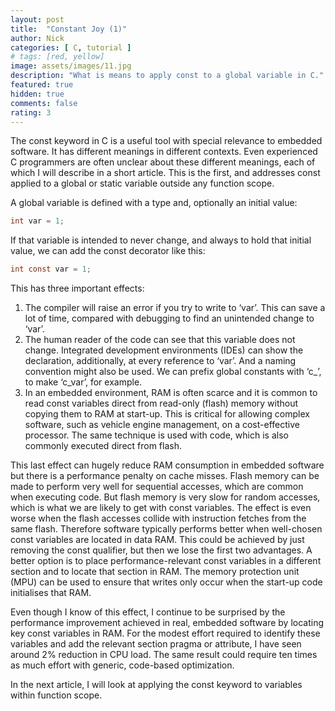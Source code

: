```yaml
---
layout: post
title:  "Constant Joy (1)"
author: Nick
categories: [ C, tutorial ]
# tags: [red, yellow]
image: assets/images/11.jpg
description: "What is means to apply const to a global variable in C."
featured: true
hidden: true
comments: false
rating: 3
---
```


The const keyword in C is a useful tool with special relevance to embedded software. It has different meanings in different contexts. Even experienced C programmers are often unclear about these different meanings, each of which I will describe in a short article. This is the first, and addresses const applied to a global or static variable outside any function scope.

A global variable is defined with a type and, optionally an initial value:
```c
int var = 1;
```
If that variable is intended to never change, and always to hold that initial value, we can add the const decorator like this:
```c
int const var = 1;
```

This has three important effects:
1. The compiler will raise an error if you try to write to ‘var’. This can save a lot of time, compared with debugging to find an unintended change to ‘var’.
2. The human reader of the code can see that this variable does not change. Integrated development environments (IDEs) can show the declaration, additionally, at every reference to ‘var’. And a naming convention might also be used. We can prefix global constants with ‘c_’, to make ‘c_var’, for example.
3. In an embedded environment, RAM is often scarce and it is common to read const variables direct from read-only (flash) memory without copying them to RAM at start-up. This is critical for allowing complex software, such as vehicle engine management, on a cost-effective processor. The same technique is used with code, which is also commonly executed direct from flash.

This last effect can hugely reduce RAM consumption in embedded software but there is a performance penalty on cache misses. Flash memory can be made to perform very well for sequential accesses, which are common when executing code. But flash memory is very slow for random accesses, which is what we are likely to get with const variables. The effect is even worse when the flash accesses collide with instruction fetches from the same flash. Therefore software typically performs better when well-chosen const variables are located in data RAM. This could be achieved by just removing the const qualifier, but then we lose the first two advantages. A better option is to place performance-relevant const variables in a different section and to locate that section in RAM. The memory protection unit (MPU) can be used to ensure that writes only occur when the start-up code initialises that RAM.

Even though I know of this effect, I continue to be surprised by the performance improvement achieved in real, embedded software by locating key const variables in RAM. For the modest effort required to identify these variables and add the relevant section pragma or attribute, I have seen around 2% reduction in CPU load. The same result could require ten times as much effort with generic, code-based optimization.

In the next article, I will look at applying the const keyword to variables within function scope.
